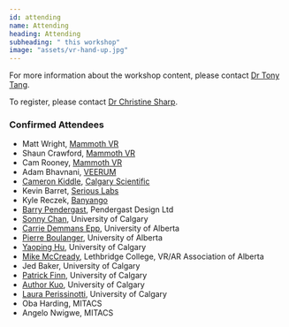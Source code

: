 ```yaml
---
id: attending
name: Attending
heading: Attending
subheading: " this workshop"
image: "assets/vr-hand-up.jpg"
---
```


For more information about the workshop content, please contact [Dr Tony Tang](http://hcitang.github.io).

To register, please contact [Dr Christine Sharp](mailto:cesharp@ucalgary.ca).

### Confirmed Attendees
* Matt Wright, [Mammoth VR](http://www.mammothvr.com/)
* Shaun Crawford, [Mammoth VR](http://www.mammothvr.com/)
* Cam Rooney, [Mammoth VR](http://www.mammothvr.com/)
* Adam Bhavnani, [VEERUM](https://veerum.com/)
* [Cameron Kiddle](http://pages.cpsc.ucalgary.ca/~kiddlec/), [Calgary Scientific](http://www.calgaryscientific.com)
* Kevin Barret, [Serious Labs](http://seriouslabs.com)
* Kyle Reczek, [Banyango](http://www.banyango.com)
* [Barry Pendergast](http://www.barrypendergast.jspeer.com/Pendergast_Design_Ltd/About_Me.html), Pendergast Design Ltd
* [Sonny Chan](http://vt2.cpsc.ucalgary.ca/), University of Calgary
* [Carrie Demmans Epp](http://www.cdemmansepp.com/), University of Alberta
* [Pierre Boulanger](https://webdocs.cs.ualberta.ca/~pierreb/), University of Alberta
* [Yaoping Hu](https://www.ucalgary.ca/huy/), University of Calgary
* [Mike McCready](https://twitter.com/mikemccready), Lethbridge College, VR/AR Association of Alberta
* Jed Baker, University of Calgary
* [Patrick Finn](http://drpatrickfinn.com/), University of Calgary
* [Author Kuo](https://www.ucalgary.ca/research/scholars/kuo-arthur), University of Calgary
* [Laura Perissinotti](https://www.linkedin.com/in/lauraperissinotti/), University of Calgary
* Oba Harding, MITACS
* Angelo Nwigwe, MITACS